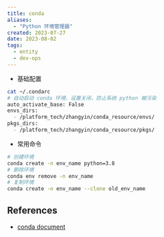 ```yaml
---
title: conda
aliases:
  - "Python 环境管理器"
created: 2023-07-27
date: 2023-08-02
tags:
  - entity
  - dev-ops
---
```


- 基础配置

```bash
cat ~/.condarc
# 自动启动 conda 环境，设置关闭，防止系统 python 被污染
auto_activate_base: False
envs_dirs:
  - /platform_tech/zhangyin/conda_resource/envs/
pkgs_dirs:
  - /platform_tech/zhangyin/conda_resource/pkgs/
```

- 常用命令

```bash
# 创建环境
conda create -n env_name python=3.8
# 删除环境
conda env remove -n env_name
# 复制环境
conda create -n env_name --clone old_env_name
```

## References

- [conda document](https://docs.conda.io/projects/conda/en/stable/index.html)